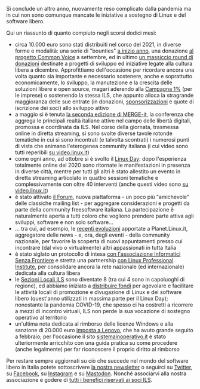 <!--
.. title: 2021 con ILS
.. slug: 2021-con-ils
.. date: 2022-01-01 00:00:00
.. tags: 
.. category: 
.. link: 
.. description: 
.. type: text
.. image_copy: <a rel="nofollow" href="https://www.flickr.com/photos/51035555243@N01">Thomas Hawk from San Francisco, USA</a>, <a href="https://creativecommons.org/licenses/by/2.0" title="Creative Commons Attribution 2.0">CC BY 2.0</a>, via Wikimedia Commons
.. previewimage: /images/posts/2022.jpg
-->


Si conclude un altro anno, nuovamente reso complicato dalla pandemia ma in cui non sono comunque mancate le iniziative a sostegno di Linux e del software libero.

<!-- TEASER_END -->

Qui un riassunto di quanto compiuto negli scorsi dodici mesi:

* circa 10.000 euro sono stati distribuiti nel corso del 2021, in diverse forme e modalità: una serie di "bounties" <a href="{% link _posts/2021-02-05-caccia-al-bug.md %}">a inizio anno</a>, una donazione <a href="{% link _posts/2021-09-20-sostegno-common-voice.md %}">al progetto Common Voice</a> a settembre, ed in ultimo <a href="{% link _posts/2021-12-29-donazioni-2021.md %}">un massiccio round di donazioni</a> destinate a progetti di sviluppo ed iniziative legate alla cultura libera a dicembre. Approfittiamo dell'occasione per ricordare ancora una volta quanto sia importante e necessario sostenere, anche e soprattutto economicamente, lo sviluppo, la manutezione e la crescita delle soluzioni libere e open source, magari aderendo alla [Campagna 1%](https://www.linux.it/unopercento/) (per le imprese) o sostenendo la stessa ILS, che appunto alloca la stragrande maggioranza delle sue entrate (in donazioni, [sponsorizzazioni](/sponsorizzazioni) e quote di iscrizione dei soci) allo sviluppo attivo
* a maggio si è tenuta <a href="{% link _posts/2021-05-14-mergeit-2021.md %}">la seconda edizione di MERGE-it</a>, la conferenza che aggrega le principali realtà italiane attive nel campo delle libertà digitali, promossa e coordinata da ILS. Nel corso della giornata, trasmessa online in diretta streaming, si sono svolte diverse tavole rotonde tematiche in cui si sono incontrati (e talvolta scontrati) i numerosi punti di vista che animano l'eterogenea community italiana (i cui video sono tutti reperibili [su video.linux.it](https://video.linux.it/videos/recently-added))
* come ogni anno, ad ottobre si è svolto il [Linux Day](https://www.linuxday.it/2021/): dopo l'esperienza totalmente online del 2020 sono ritornate le manifestazioni in presenza in diverse città, mentre per tutti gli altri è stato allestito un evento in diretta streaming articolato in quattro sessioni tematiche e complessivamente con oltre 40 interventi (anche questi video sono [su video.linux.it](https://video.linux.it/videos/recently-added))
* è stato attivato [il Forum](https://forum.linux.it/), nuova piattaforma - un poco più "amichevole" delle classiche mailing list - per aggregare considerazioni e progetti da parte della community freesoftware italiana. La partecipazione è naturalmente aperta a tutti coloro che vogliono prendere parte attiva agli sviluppi, software e non solo software...
* ... tra cui, ad esempio, le <a href="{% link _posts/2021-07-16-eventi-planet-linux-it.md %}">recenti evoluzioni</a> apportate a Planet.Linux.it, aggregatore delle news - e, ora, degli eventi - della community nazionale, per favorire la scoperta di nuovi appuntamenti presso cui incontrare (dal vivo o virtualmente) altri appassionati in tutta Italia
* è stato siglato un protocollo di intesa <a href="{% link _posts/2021-02-02-protocollo-con-informatici-senza-frontiere.md %}">con l'associazione Informatici Senza Frontiere</a> e stretta una partnership <a href="{% link _posts/2021-03-19-lpi-community-partner.md %}">con Linux Professional Institute</a>, per consolidare ancora la rete nazionale (ed internazionale) dedicata alla cultura libera
* le [Sezioni Locali ILS](/sezionilocali) sono diventate 8 (tra cui 4 sono in capoluoghi di regione), ed abbiamo iniziato a <a href="{% link _posts/2021-08-30-sezioni-locali-fondi-siti.md %}">distribuire fondi</a> per agevolare e facilitare le attività locali di promozione e divugazione di Linux e del software libero (quest'anno utilizzati in massima parte per il Linux Day); nonostante la pandemia COVID-19, che spesso ci ha costretti a ricorrere a mezzi di incontro virtuali, ILS non perde la sua vocazione di sostegno operativo al territorio
* un'ultima nota dedicata al rimborso delle licenze Windows e alla sanzione di 20.000 euro <a href="{% link _posts/2021-02-18-risarcimento-20000-euro-lenovo-mancato-rimborso-windows.md %}">imposta a Lenovo</a>, che ha avuto grande seguito a febbraio; per l'occasione il sito [sistemainoperativo.it](https://www.sistemainoperativo.it/) è stato ulteriormente arricchito con una guida pratica su come procedere (anche legalmente) per far riconoscere il proprio diritto al rimborso

Per restare sempre aggiornati su ciò che succede nel mondo del software libero in Italia potete sottoscrivere <a href="/newsletter">la nostra newsletter</a> o seguirci su [Twitter](https://twitter.com/ItaLinuxSociety/), su [Facebook](https://www.facebook.com/italinuxsociety/), su [Instagram](https://www.instagram.com/italinuxsociety/) e su [Mastodon](https://mastodon.uno/@italinuxsociety). Nonché associarvi alla nostra associazione e godere di [tutti i benefici riservati ai soci ILS](/iscrizione).
